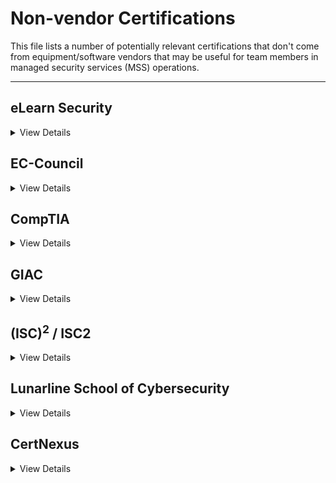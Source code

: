 # Non-vendor Certifications

This file lists a number of potentially relevant certifications that don't come from equipment/software vendors that may be useful for team members in managed security services (MSS) operations.

---

## eLearn Security

<details>
  <summary>View Details</summary>


[eLearnSecurity](https://www.elearnsecurity.com/) provides a range of courses and certifications built around cybersecurity job roles. Certifications **do not** require prerequisite courses to be completed, though the official courses are highly recommended. eLearnSecurity courses have an emerging reputation for quality, though their certifications are not as widely known and most on this list. eLearnSecurity employs virtual labs to complement their teaching. Certification exams aren't MCQs, rather they're practical virtual labs based on real-world scenarios and require report submission. A free re-take is included in the exam fee. 

Current certifications available:
* eLearnSecurity Certified Professional Penetration Tester (eCPPT)
* eLearnSecurity Certified Incident Responder (eCIR)
* eLearnSecurity Certified Threat Hunting Professional (eCTHPv2)
* eLearnSecurity Certified eXploit Developer (eCXD)
* eLearnSecurity Certified Reverse Engineer (eCRE)
* eLearnSecurity Mobile Application Penetration Tester (eMAPT)
* eLearnSecurity Junior Penetration Tester (eJPT) 
* eLearnSecurity Web Defense Professional (eWDP)
* eLearnSecurity Network Defense Professional (eNDP)
* eLearnSecurity Web application Penetration Tester (eWPTv1)
* eLearnSecurity Certified Penetration Tester eXtreme (eCPTX)
* eLearnSecurity Certified Digital Forensics Professional (eCDFP)
* eLearnSecurity Web application Penetration Tester eXtreme (eWPTX)

Individual and business pricing plans available.

</details>


## EC-Council

<details>
  <summary>View Details</summary>


[EC-Council](https://www.eccouncil.org/) provides a range of vendor neutral training and certifications built around cybersecurity job roles and job specialisations. Training is delivered self-paced online via EC-Council's iLearn platform, virtual instructor lead, and face-to-face through authorised training partners. Exams are proctored via Pearson VUE, ProctorU, EC-Council exam centers, or EC-council's online platform. Typically certifications **do not** require prerequisite courses to be completed, though the official courses are highly recommended. Some certifications require prerequisite experience and/or certifications to be held before they can be obtained.

Some possibly relevant certifications are:

* Network Defense Architect (CNDA)
* Certified Security Specialist (ECSS)
* Disaster Recovery Specialist (EDRP)
* Certified SOC Analyst (CSA)
* Certified Network Defender (CND)
* Certified Threat Intelligence Analyst (CTIA)
* Certified Incident Handler (ECIH)

</details>


## CompTIA

<details>
  <summary>View Details</summary>


[CompTIA](https://www.comptia.org/) provides a range of vendor neutral training and certifications in several IT and professional areas. Training is delivered self-paced online via CompTIA's CertMaster Learn platform, virtual instructor lead, and face-to-face through authorised training partners. Exams are proctored via Pearson VUE either in person or online. Typically certifications **do not** require prerequisite courses to be completed, though the official courses are highly recommended. Some certifications require prerequisite experience and/or certifications to be  held before they can be obtained.

Some possibly relevant certifications are:
* CompTIA Network+
* CompTIA Security+
* CompTIA Cloud+
* CompTIA Linux+
* CompTIA Server+
* CompTIA CySA+
* CompTIA CASP+
* CompTIA Project+
* CompTIA Cloud Essentials+

</details>



## GIAC

<details>
  <summary>View Details</summary>


[GIAC](https://www.giac.org/) provides a range of (mostly) vendor neutral certifications mainly around cybersecurity. The GIAC certification exams are proctored through remotely through ProctorU or in-person via Pearson VUE. Typically certifications **do not** require prerequisite courses to be completed, though the official courses are highly recommended. Some certifications require prerequisite experience and/or certifications to be held before they can be obtained. GIAC prefer SANS as a training provider.

Some possibly relevant certifications are:
* GIAC Security Essentials (GSEC) certification 
* GIAC Intrusion Analyst (GCIA) certification
* GIAC Information Security Fundamentals (GISF) certification
* GIAC Certified Enterprise Defender (GCED) certification
* GIAC Continuous Monitoring Certification (GMON) certification
* GIAC Certified Windows Security Administrator (GCWN) certification
* GIAC Critical Controls Certification (GCCC) certification
* GIAC Certified Detection Analyst (GCDA) certification
* GIAC Defending Advanced Threats (GDAT) certification

Certifications are valid for 4 years.

</details>


## (ISC)<sup>2</sup> / ISC2

<details>
  <summary>View Details</summary>


[ISC2](https://www.isc2.org/) is a cybersecurity professional organisation that provides some of the most respected certifications in the industry. Certification exams are proctored through PearsonVUE, remotely and in-person. Typically certifications **do not** require prerequisite courses to be completed, though official courses are highly recommended. ISC2 have a number of official training providers around the world offering instructor lead and virtual training. Some certifications require prerequisite experience and/or certifications to be held before they can be obtained. If experience prerequisites aren't met, an 'associate' level certification might be provided. All certifications require membership of ISC2.

Certifications are maintained through payment of an annual maintenance fee and continuing professional education.

Current certifications available:
* Certified Information Systems Security Professional (CISSP)
* Systems Security Certified Practitioner (SSCP)
* Certified Cloud Security Professional (CCSP)
* Certified Authorization Professional (CAP)
* Certified Secure Software Lifecycle Professional (CSSLP)
* HealthCare Information Security and Privacy Practitioner (HCISPP)

Certifications are valid for 4 years.

</details>


## Lunarline School of Cybersecurity

<details>
  <summary>View Details</summary>


[Lunarline School of Cybersecurity](https://schoolofcybersecurity.com/) is a cybersecurity training and certification provider providing their own branded certifications. The training and certifications are built around job roles in the NICE Framework and seem to be aimed at U.S. veterans and others interested in possible government cybersecurity work. Certifications in their Cyber Certified Experts program **do not** require prerequisite courses to be completed, though official courses are highly recommended. Certification require 3-5 years industry experience, though associate level credentials will be awarded to those with less experience that pass the exam. Certification exams are proctored online only through ProctorU.

Current certifications available:
* Certified Expert Acquisition Professional (CEAP)®
* Certified Expert Cloud Security (CECS)®
* Certified Expert Continuous Monitoring (CECM)®
* Certified Expert Crypto Professional (CECP)®
* Certified Expert Forensic Examiner (CEFE)®
* Certified Expert Fusion Analyst (CEFA)®
* Certified Expert HIPAA Professional (CEHP)®
* Certified Expert Hunt Team (CEHT)®
* Certified Expert Incident Manager (CEIM)®
* Certified Expert Independent Assessor (CEIA)®
* Certified Expert Intrusion Specialist (CEIS)®
* Certified Expert Malware Analyst (CEMA)®
* Certified Expert Mobile Security Professional (CEMP)®
* Certified Expert Packet Analyst (CEPA)®
* Certified Expert Privacy Professional (CEPP)®
* Certified Expert Program Manager (CEPM)®
* Certified Expert Recovery Specialist (CERS)®
* Certified Expert Risk Executive (CERE)®
* Certified Expert RMF Professional (CERP)®
* Certified Expert Security Analyst (CESA)®
* Certified Expert Security Executive (CESE)®
* Certified Expert Security Officer (CESO)®
* Certified Expert Vulnerability Professional (CEVP)®

Certifications are valid for 3 years and requires an annual maintenance fee to be paid as well as reporting of professional development.

</details>

## CertNexus

<details>
  <summary>View Details</summary>


[CertNexus](https://certnexus.com/) are a vendor neutral certification provider mainly in emerging technologies. They provide some training but mainly rely on authorised training partners for instructor-led and online training. Their certifications in cybersecurity seem linked to the NICE Framework and are on the U.S. DoD baseline certification list. Certifications **do not** require prerequisite courses to be completed, though official courses are highly recommended. Some certifications recommend 3-5 years industry experience. Certification exams are proctored online only through PearsonVUE.

While the certifications are vendor neutral, reviews indicate that they're not tool neutral and present tool outputs for analysis in the certification exams.

Current certifications available:
* CyberSAFE Credential
* CyberSecure Coder
* CyberSec First Responder
* IoTBIZ
* Certified Internet of Things Practitioner (CIoTP)
* Certified Internet of Things Security Practitioner (CIoTSP)

CyberSec First Responder certification meets all requirements for personnel requiring DoD directive 8570.01-M position certification baselines:

CSSP Analyst
CSSP Infrastructure Support
CSSP Incident Responder
CSSP Auditor

</details>




